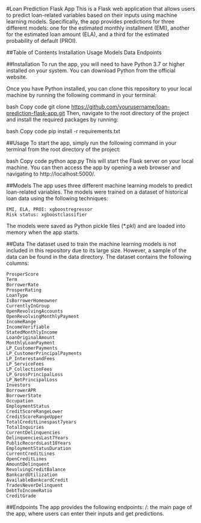 #Loan Prediction Flask App
This is a Flask web application that allows users to predict loan-related variables based on their inputs using machine learning models. Specifically, the app provides predictions for three different models: one for the estimated monthly installment (EMI), another for the estimated loan amount (ELA), and a third for the estimated probability of default (PROI).

##Table of Contents
Installation
Usage
Models
Data
Endpoints

##Installation
To run the app, you will need to have Python 3.7 or higher installed on your system. You can download Python from the official website.

Once you have Python installed, you can clone this repository to your local machine by running the following command in your terminal:

bash
Copy code
	git clone https://github.com/yourusername/loan-prediction-flask-app.git
Then, navigate to the root directory of the project and install the required packages by running:

bash
Copy code
	pip install -r requirements.txt

##Usage
To start the app, simply run the following command in your terminal from the root directory of the project:

bash
Copy code
	python app.py
This will start the Flask server on your local machine. You can then access the app by opening a web browser and navigating to http://localhost:5000/.

##Models
The app uses three different machine learning models to predict loan-related variables. The models were trained on a dataset of historical loan data using the following techniques:

	EMI, ELA, PROI: xgboostregressor
	Risk status: xgboostclassifier
The models were saved as Python pickle files (*.pkl) and are loaded into memory when the app starts.

##Data
The dataset used to train the machine learning models is not included in this repository due to its large size. However, a sample of the data can be found in the data directory. The dataset contains the following columns:

	ProsperScore
	Term
	BorrowerRate
	ProsperRating
	LoanType
	IsBorrowerHomeowner
	CurrentlyInGroup
	OpenRevolvingAccounts
	OpenRevolvingMonthlyPayment
	IncomeRange
	IncomeVerifiable
	StatedMonthlyIncome
	LoanOriginalAmount
	MonthlyLoanPayment
	LP_CustomerPayments
	LP_CustomerPrincipalPayments
	LP_InterestandFees
	LP_ServiceFees
	LP_CollectionFees
	LP_GrossPrincipalLoss
	LP_NetPrincipalLoss
	Investors
	BorrowerAPR
	BorrowerState
	Occupation
	EmploymentStatus
	CreditScoreRangeLower
	CreditScoreRangeUpper
	TotalCreditLinespast7years
	TotalInquiries
	CurrentDelinquencies
	DelinquenciesLast7Years
	PublicRecordsLast10Years
	EmploymentStatusDuration
	CurrentCreditLines
	OpenCreditLines
	AmountDelinquent
	RevolvingCreditBalance
	BankcardUtilization
	AvailableBankcardCredit
	TradesNeverDelinquent
	DebtToIncomeRatio
	CreditGrade

##Endpoints
The app provides the following endpoints:
	/: the main page of the app, where users can enter their inputs and get predictions.
